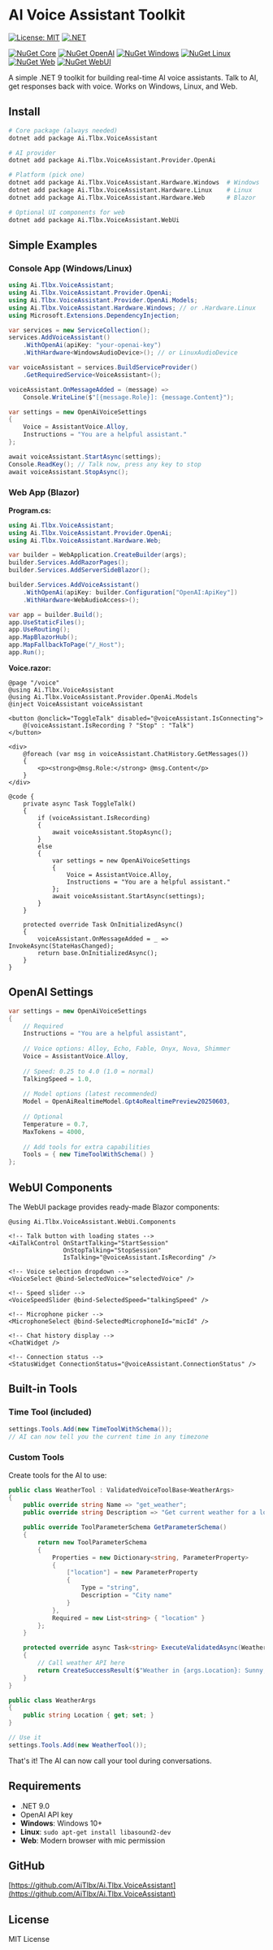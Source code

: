 # AI Voice Assistant Toolkit

[![License: MIT](https://img.shields.io/badge/License-MIT-yellow.svg)](https://opensource.org/licenses/MIT)
[![.NET](https://img.shields.io/badge/.NET-9.0-blue.svg)](https://dotnet.microsoft.com/download)

[![NuGet Core](https://img.shields.io/nuget/v/Ai.Tlbx.VoiceAssistant.svg?label=Core)](https://www.nuget.org/packages/Ai.Tlbx.VoiceAssistant/)
[![NuGet OpenAI](https://img.shields.io/nuget/v/Ai.Tlbx.VoiceAssistant.Provider.OpenAi.svg?label=OpenAI%20Provider)](https://www.nuget.org/packages/Ai.Tlbx.VoiceAssistant.Provider.OpenAi/)
[![NuGet Windows](https://img.shields.io/nuget/v/Ai.Tlbx.VoiceAssistant.Hardware.Windows.svg?label=Windows%20Hardware)](https://www.nuget.org/packages/Ai.Tlbx.VoiceAssistant.Hardware.Windows/)
[![NuGet Linux](https://img.shields.io/nuget/v/Ai.Tlbx.VoiceAssistant.Hardware.Linux.svg?label=Linux%20Hardware)](https://www.nuget.org/packages/Ai.Tlbx.VoiceAssistant.Hardware.Linux/)
[![NuGet Web](https://img.shields.io/nuget/v/Ai.Tlbx.VoiceAssistant.Hardware.Web.svg?label=Web%20Hardware)](https://www.nuget.org/packages/Ai.Tlbx.VoiceAssistant.Hardware.Web/)
[![NuGet WebUI](https://img.shields.io/nuget/v/Ai.Tlbx.VoiceAssistant.WebUi.svg?label=WebUI)](https://www.nuget.org/packages/Ai.Tlbx.VoiceAssistant.WebUi/)

A simple .NET 9 toolkit for building real-time AI voice assistants. Talk to AI, get responses back with voice. Works on Windows, Linux, and Web.

## Install

```bash
# Core package (always needed)
dotnet add package Ai.Tlbx.VoiceAssistant

# AI provider
dotnet add package Ai.Tlbx.VoiceAssistant.Provider.OpenAi

# Platform (pick one)
dotnet add package Ai.Tlbx.VoiceAssistant.Hardware.Windows  # Windows
dotnet add package Ai.Tlbx.VoiceAssistant.Hardware.Linux    # Linux  
dotnet add package Ai.Tlbx.VoiceAssistant.Hardware.Web      # Blazor

# Optional UI components for web
dotnet add package Ai.Tlbx.VoiceAssistant.WebUi
```

## Simple Examples

### Console App (Windows/Linux)

```csharp
using Ai.Tlbx.VoiceAssistant;
using Ai.Tlbx.VoiceAssistant.Provider.OpenAi;
using Ai.Tlbx.VoiceAssistant.Provider.OpenAi.Models;
using Ai.Tlbx.VoiceAssistant.Hardware.Windows; // or .Hardware.Linux
using Microsoft.Extensions.DependencyInjection;

var services = new ServiceCollection();
services.AddVoiceAssistant()
    .WithOpenAi(apiKey: "your-openai-key")
    .WithHardware<WindowsAudioDevice>(); // or LinuxAudioDevice

var voiceAssistant = services.BuildServiceProvider()
    .GetRequiredService<VoiceAssistant>();

voiceAssistant.OnMessageAdded = (message) =>
    Console.WriteLine($"[{message.Role}]: {message.Content}");

var settings = new OpenAiVoiceSettings
{
    Voice = AssistantVoice.Alloy,
    Instructions = "You are a helpful assistant."
};

await voiceAssistant.StartAsync(settings);
Console.ReadKey(); // Talk now, press any key to stop
await voiceAssistant.StopAsync();
```

### Web App (Blazor)

**Program.cs:**
```csharp
using Ai.Tlbx.VoiceAssistant;
using Ai.Tlbx.VoiceAssistant.Provider.OpenAi;
using Ai.Tlbx.VoiceAssistant.Hardware.Web;

var builder = WebApplication.CreateBuilder(args);
builder.Services.AddRazorPages();
builder.Services.AddServerSideBlazor();

builder.Services.AddVoiceAssistant()
    .WithOpenAi(apiKey: builder.Configuration["OpenAI:ApiKey"])
    .WithHardware<WebAudioAccess>();

var app = builder.Build();
app.UseStaticFiles();
app.UseRouting();
app.MapBlazorHub();
app.MapFallbackToPage("/_Host");
app.Run();
```

**Voice.razor:**
```razor
@page "/voice"
@using Ai.Tlbx.VoiceAssistant
@using Ai.Tlbx.VoiceAssistant.Provider.OpenAi.Models
@inject VoiceAssistant voiceAssistant

<button @onclick="ToggleTalk" disabled="@voiceAssistant.IsConnecting">
    @(voiceAssistant.IsRecording ? "Stop" : "Talk")
</button>

<div>
    @foreach (var msg in voiceAssistant.ChatHistory.GetMessages())
    {
        <p><strong>@msg.Role:</strong> @msg.Content</p>
    }
</div>

@code {
    private async Task ToggleTalk()
    {
        if (voiceAssistant.IsRecording)
        {
            await voiceAssistant.StopAsync();
        }
        else
        {
            var settings = new OpenAiVoiceSettings
            {
                Voice = AssistantVoice.Alloy,
                Instructions = "You are a helpful assistant."
            };
            await voiceAssistant.StartAsync(settings);
        }
    }
    
    protected override Task OnInitializedAsync()
    {
        voiceAssistant.OnMessageAdded = _ => InvokeAsync(StateHasChanged);
        return base.OnInitializedAsync();
    }
}
```

## OpenAI Settings

```csharp
var settings = new OpenAiVoiceSettings
{
    // Required
    Instructions = "You are a helpful assistant",
    
    // Voice options: Alloy, Echo, Fable, Onyx, Nova, Shimmer
    Voice = AssistantVoice.Alloy,
    
    // Speed: 0.25 to 4.0 (1.0 = normal)
    TalkingSpeed = 1.0,
    
    // Model options (latest recommended)
    Model = OpenAiRealtimeModel.Gpt4oRealtimePreview20250603,
    
    // Optional
    Temperature = 0.7,
    MaxTokens = 4000,
    
    // Add tools for extra capabilities
    Tools = { new TimeToolWithSchema() }
};
```

## WebUI Components

The WebUI package provides ready-made Blazor components:

```razor
@using Ai.Tlbx.VoiceAssistant.WebUi.Components

<!-- Talk button with loading states -->
<AiTalkControl OnStartTalking="StartSession" 
               OnStopTalking="StopSession" 
               IsTalking="@voiceAssistant.IsRecording" />

<!-- Voice selection dropdown -->
<VoiceSelect @bind-SelectedVoice="selectedVoice" />

<!-- Speed slider -->
<VoiceSpeedSlider @bind-SelectedSpeed="talkingSpeed" />

<!-- Microphone picker -->
<MicrophoneSelect @bind-SelectedMicrophoneId="micId" />

<!-- Chat history display -->
<ChatWidget />

<!-- Connection status -->
<StatusWidget ConnectionStatus="@voiceAssistant.ConnectionStatus" />
```

## Built-in Tools

### Time Tool (included)
```csharp
settings.Tools.Add(new TimeToolWithSchema());
// AI can now tell you the current time in any timezone
```

### Custom Tools

Create tools for the AI to use:

```csharp
public class WeatherTool : ValidatedVoiceToolBase<WeatherArgs>
{
    public override string Name => "get_weather";
    public override string Description => "Get current weather for a location";

    public override ToolParameterSchema GetParameterSchema()
    {
        return new ToolParameterSchema
        {
            Properties = new Dictionary<string, ParameterProperty>
            {
                ["location"] = new ParameterProperty
                {
                    Type = "string",
                    Description = "City name"
                }
            },
            Required = new List<string> { "location" }
        };
    }

    protected override async Task<string> ExecuteValidatedAsync(WeatherArgs args)
    {
        // Call weather API here
        return CreateSuccessResult($"Weather in {args.Location}: Sunny, 72°F");
    }
}

public class WeatherArgs
{
    public string Location { get; set; }
}

// Use it
settings.Tools.Add(new WeatherTool());
```

That's it! The AI can now call your tool during conversations.

## Requirements

- .NET 9.0
- OpenAI API key
- **Windows**: Windows 10+
- **Linux**: `sudo apt-get install libasound2-dev`
- **Web**: Modern browser with mic permission

## GitHub

[https://github.com/AiTlbx/Ai.Tlbx.VoiceAssistant](https://github.com/AiTlbx/Ai.Tlbx.VoiceAssistant)

## License

MIT License
